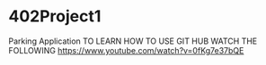 # 402Project1
Parking Application
TO LEARN HOW TO USE GIT HUB WATCH THE FOLLOWING
https://www.youtube.com/watch?v=0fKg7e37bQE
